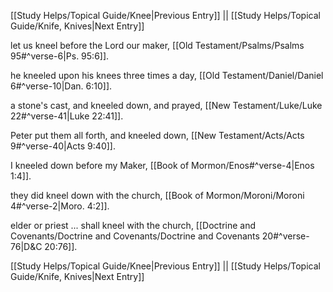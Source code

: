 [[Study Helps/Topical Guide/Knee|Previous Entry]]  ||  [[Study Helps/Topical Guide/Knife, Knives|Next Entry]]

 let us kneel before the Lord our maker, [[Old Testament/Psalms/Psalms 95#^verse-6|Ps. 95:6]].

 he kneeled upon his knees three times a day, [[Old Testament/Daniel/Daniel 6#^verse-10|Dan. 6:10]].

 a stone's cast, and kneeled down, and prayed, [[New Testament/Luke/Luke 22#^verse-41|Luke 22:41]].

 Peter put them all forth, and kneeled down, [[New Testament/Acts/Acts 9#^verse-40|Acts 9:40]].

 I kneeled down before my Maker, [[Book of Mormon/Enos#^verse-4|Enos 1:4]].

 they did kneel down with the church, [[Book of Mormon/Moroni/Moroni 4#^verse-2|Moro. 4:2]].

 elder or priest ... shall kneel with the church, [[Doctrine and Covenants/Doctrine and Covenants/Doctrine and Covenants 20#^verse-76|D&C 20:76]].

[[Study Helps/Topical Guide/Knee|Previous Entry]]  ||  [[Study Helps/Topical Guide/Knife, Knives|Next Entry]]